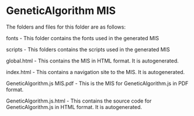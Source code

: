 # GeneticAlgorithm MIS

The folders and files for this folder are as follows:

fonts - This folder contains the fonts used in the generated MIS

scripts - This folders contains the scripts used in the generated MIS

global.html - This contains the MIS in HTML format. It is autogenerated.

index.html - This contains a navigation site to the MIS. It is autogenerated.

GeneticAlgorithm.js MIS.pdf - This is the MIS for GeneticAlgorithm.js in PDF format.

GeneticAlgorithm.js.html - This contains the source code for GeneticAlgorithm.js in HTML format. It is autogenerated.